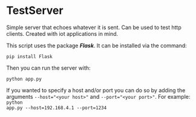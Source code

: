 # TestServer

Simple server that echoes whatever it is sent. Can be used to test http clients. Created with iot applications in mind.

This script uses the package ***Flask***. It can be installed via the command:

<pre><code>pip install Flask</code></pre>

Then you can run the server with:

<pre><code>python app.py</code></pre>


If you wanted to specify a host and/or port you can do so by adding the arguments <code>--host="\<your host\>"</code> and <code>--port="\<your port\>"</code>.
For example: <code>python app.py --host=192.168.4.1 --port=1234</code>
